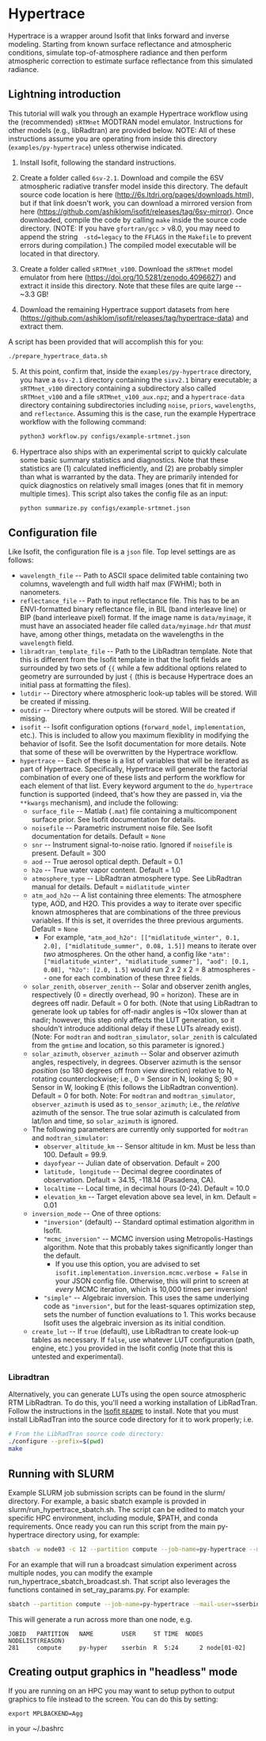# Hypertrace

Hypertrace is a wrapper around Isofit that links forward and inverse modeling.
Starting from known surface reflectance and atmospheric conditions, simulate top-of-atmosphere radiance and then perform atmospheric correction to estimate surface reflectance from this simulated radiance.

## Lightning introduction

This tutorial will walk you through an example Hypertrace workflow using the (recommended) `sRTMnet` MODTRAN model emulator.
Instructions for other models (e.g., libRadtran) are provided below.
NOTE: All of these instructions assume you are operating from inside this directory (`examples/py-hypertrace`) unless otherwise indicated.

1. Install Isofit, following the standard instructions.

2. Create a folder called `6sv-2.1`.
Download and compile the 6SV atmospheric radiative transfer model inside this directory.
The default source code location is here (http://6s.ltdri.org/pages/downloads.html),
but if that link doesn't work, you can download a mirrored version from here (https://github.com/ashiklom/isofit/releases/tag/6sv-mirror).
Once downloaded, compile the code by calling `make` inside the source code directory.
(NOTE: If you have `gfortran/gcc` > v8.0, you may need to append the string ` -std=legacy` to the `FFLAGS` in the `Makefile` to prevent errors during compilation.)
The compiled model executable will be located in that directory.

3. Create a folder called `sRTMnet_v100`.
Download the `sRTMnet` model emulator from here (https://doi.org/10.5281/zenodo.4096627) and extract it inside this directory.
Note that these files are quite large -- ~3.3 GB!

4. Download the remaining Hypertrace support datasets from here (https://github.com/ashiklom/isofit/releases/tag/hypertrace-data) and extract them. 

A script has been provided that will accomplish this for you:
``` sh
./prepare_hypertrace_data.sh
```

5. At this point, confirm that, inside the `examples/py-hypertrace` directory, you have
a `6sv-2.1` directory containing the `sixv2.1` binary executable;
a `sRTMnet_v100` directory containing a subdirectory also called `sRTMnet_v100` and a file `sRTMnet_v100_aux.npz`;
and
a `hypertrace-data` directory containing subdirectories including `noise`, `priors`, `wavelengths`, and `reflectance`.
Assuming this is the case, run the example Hypertrace workflow with the following command:
    ``` sh
    python3 workflow.py configs/example-srtmnet.json
    ```
    

6. Hypertrace also ships with an experimental script to quickly calculate some basic summary statistics and diagnostics.
Note that these statistics are (1) calculated inefficiently, and (2) are probably simpler than what is warranted by the data.
They are primarily intended for quick diagnostics on relatively small images (ones that fit in memory multiple times).
This script also takes the config file as an input:

    ``` sh
    python summarize.py configs/example-srtmnet.json
    ```


## Configuration file

Like Isofit, the configuration file is a `json` file.
Top level settings are as follows:

- `wavelength_file` -- Path to ASCII space delimited table containing two columns, wavelength and full width half max (FWHM); both in nanometers.
- `reflectance_file` -- Path to input reflectance file. This has to be an ENVI-formatted binary reflectance file, in BIL (band interleave line) or BIP (band interleave pixel) format. If the image name is `data/myimage`, it must have an associated header file called `data/myimage.hdr` that _must_ have, among other things, metadata on the wavelengths in the `wavelength` field.
- `libradtran_template_file` -- Path to the LibRadtran template. Note that this is different from the Isofit template in that the Isofit fields are surrounded by two sets of `{{` while a few additional options related to geometry are surrounded by just `{` (this is because Hypertrace does an initial pass at formatting the files).
- `lutdir` -- Directory where atmospheric look-up tables will be stored. Will be created if missing.
- `outdir` -- Directory where outputs will be stored. Will be created if missing.
- `isofit` -- Isofit configuration options (`forward_model`, `implementation`, etc.). This is included to allow you maximum flexiblity in modifying the behavior of Isofit. See the Isofit documentation for more details. Note that some of these will be overwritten by the Hypertrace workflow.
- `hypertrace` -- Each of these is a list of variables that will be iterated as part of Hypertrace. Specifically, Hypertrace will generate the factorial combination of every one of these lists and perform the workflow for each element of that list. Every keyword argument to the `do_hypertrace` function is supported (indeed, that's how they are passed in, via the `**kwargs` mechanism), and include the following:
    - `surface_file` -- Matlab (`.mat`) file containing a multicomponent surface prior. See Isofit documentation for details.
    - `noisefile` -- Parametric instrument noise file. See Isofit documentation for details. Default = `None`
    - `snr` -- Instrument signal-to-noise ratio. Ignored if `noisefile` is present. Default = 300
    - `aod` -- True aerosol optical depth. Default = 0.1
    - `h2o` -- True water vapor content. Default = 1.0
    - `atmosphere_type` -- LibRadtran atmosphere type. See LibRadtran manual for details. Default = `midlatitude_winter`
    - `atm_aod_h2o` -- A list containing three elements: The atmosphere type, AOD, and H2O. This provides a way to iterate over specific known atmospheres that are combinations of the three previous variables. If this is set, it overrides the three previous arguments. Default = `None`
        - For example, `"atm_aod_h2o": [["midlatitude_winter", 0.1, 2.0], ["midlatitude_summer", 0.08, 1.5]]` means to iterate over _two_ atmospheres. On the other hand, a config like `"atm": ["midlatitude_winter", "midlatitude_summer"], "aod": [0.1, 0.08], "h2o": [2.0, 1.5]` would run 2 x 2 x 2 = 8 atmospheres -- one for each combination of these three fields.
    - `solar_zenith`, `observer_zenith` -- Solar and observer zenith angles, respectively (0 = directly overhead, 90 = horizon). These are in degrees off nadir. Default = 0 for both. (Note that using LibRadtran to generate look up tables for off-nadir angles is ~10x slower than at nadir; however, this step only affects the LUT generation, so it shouldn't introduce additional delay if these LUTs already exist). (Note: For `modtran` and `modtran_simulator`, `solar_zenith` is calculated from the `gmtime` and location, so this parameter is ignored.)
    - `solar_azimuth`, `observer_azimuth` -- Solar and observer azimuth angles, respectively, in degrees. Observer azimuth is the sensor _position_ (so 180 degrees off from view direction) relative to N, rotating counterclockwise; i.e., 0 = Sensor in N, looking S; 90 = Sensor in W, looking E (this follows the LibRadtran convention). Default = 0 for both. Note: For `modtran` and `modtran_simulator`, `observer_azimuth` is used as `to_sensor_azimuth`; i.e., the *relative* azimuth of the sensor. The true solar azimuth is calculated from lat/lon and time, so `solar_azimuth` is ignored.
    - The following parameters are currently only supported for `modtran` and `modtran_simulator`:
        - `observer_altitude_km` -- Sensor altitude in km. Must be less than 100. Default = 99.9.
        - `dayofyear` -- Julian date of observation. Default = 200
        - `latitude, longitude` -- Decimal degree coordinates of observation. Default = 34.15, -118.14 (Pasadena, CA).
        - `localtime` -- Local time, in decimal hours (0-24). Default = 10.0
        - `elevation_km` -- Target elevation above sea level, in km. Default = 0.01
    - `inversion_mode` -- One of three options:
        - `"inversion"` (default) -- Standard optimal estimation algorithm in Isofit.
        - `"mcmc_inversion"` -- MCMC inversion using Metropolis-Hastings algorithm. Note that this probably takes significantly longer than the default.
            - If you use this option, you are advised to set `isofit.implementation.inversion.mcmc.verbose = False` in your JSON config file. Otherwise, this will print to screen at _every_ MCMC iteration, which is 10,000 times per inversion!
        - `"simple"` -- Algebraic inversion. This uses the same underlying code as `"inversion"`, but for the least-squares optimization step, sets the number of function evaluations to 1. This works because Isofit uses the algebraic inversion as its initial condition.
    - `create_lut` -- If `true` (default), use LibRadtran to create look-up tables as necessary. If `false`, use whatever LUT configuration (path, engine, etc.) you provided in the Isofit config (note that this is untested and experimental).
    
### Libradtran

Alternatively, you can generate LUTs using the open source atmospheric RTM LibRadtran.
To do this, you'll need a working installation of LibRadTran.
Follow the instructions in the [Isofit `README`](https://github.com/isofit/isofit#quick-start-with-libradtran-20x) to install.
Note that you must install LibRadTran into the source code directory for it to work properly; i.e.

``` sh
# From the LibRadTran source code directory:
./configure --prefix=$(pwd)
make
```

## Running with SLURM
Example SLURM job submission scripts can be found in the slurm/ directory.  For example, a basic sbatch example is provded in slurm/run_hypertrace_sbatch.sh. The script can be edited to match your specific HPC environment, including module, $PATH, and conda requirements.  Once ready you can run this script from the main py-hypertrace directory using, for example:

``` sh
sbatch -w node03 -c 12 --partition compute --job-name=py-hypertrace --mail-user=sserbin@bnl.gov slurm/run_hypertrace_sbatch.sh configs/libradtran.json
```

For an example that will run a broadcast simulation experiment across multiple nodes, you can modify the example run_hypertrace_sbatch_broadcast.sh. That script also leverages the functions contained in set_ray_params.py. For example:

``` sh
sbatch --partition compute --job-name=py-hypertrace --mail-user=sserbin@bnl.gov slurm/run_hypertrace_sbatch_broadcast.sh configs/libradtran.json
```

This will generate a run across more than one node, e.g. 
```
JOBID   PARTITION   NAME        USER     ST TIME  NODES NODELIST(REASON)
281     compute     py-hyper    sserbin  R  5:24      2 node[01-02]
```

## Creating output graphics in "headless" mode
If you are running on an HPC you may want to setup python to output graphics to file instead to the screen. You can do this by setting:

```
export MPLBACKEND=Agg
```
in your ~/.bashrc
